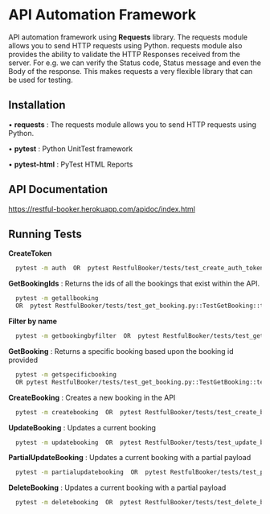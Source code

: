 
# API Automation Framework

API automation framework using **Requests** library. The requests module allows you to send HTTP requests using Python.
requests module also provides the ability to validate the HTTP Responses received from the server. For e.g. we can verify the Status code, Status message and even the Body of the response. 
This makes requests a very flexible library that can be used for testing.


## Installation

•	**requests** : The requests module allows you to send HTTP requests using Python.

•	**pytest** : Python UnitTest framework

•	**pytest-html** : PyTest HTML Reports

## API Documentation

https://restful-booker.herokuapp.com/apidoc/index.html


## Running Tests


**CreateToken**
```bash
  pytest -m auth  OR  pytest RestfulBooker/tests/test_create_auth_token.py
```

**GetBookingIds** : Returns the ids of all the bookings that exist within the API.
```bash
  pytest -m getallbooking  
  OR  pytest RestfulBooker/tests/test_get_booking.py::TestGetBooking::test_get_all_booking_ids
```

**Filter by name**
```bash
  pytest -m getbookingbyfilter  OR  pytest RestfulBooker/tests/test_get_booking_by_filter.py
```

**GetBooking**  : Returns a specific booking based upon the booking id provided
```bash
  pytest -m getspecificbooking  
  OR pytest RestfulBooker/tests/test_get_booking.py::TestGetBooking::test_get_specific_booking
```

**CreateBooking**  : Creates a new booking in the API
```bash
  pytest -m createbooking  OR  pytest RestfulBooker/tests/test_create_booking.py
```

**UpdateBooking**  : Updates a current booking
```bash
  pytest -m updatebooking  OR  pytest RestfulBooker/tests/test_update_booking.py
```

**PartialUpdateBooking**  : Updates a current booking with a partial payload
```bash
  pytest -m partialupdatebooking  OR  pytest RestfulBooker/tests/test_partial_update_booking.py
```

**DeleteBooking**  : Updates a current booking with a partial payload
```bash
  pytest -m deletebooking  OR  pytest RestfulBooker/tests/test_delete_booking.py
```
